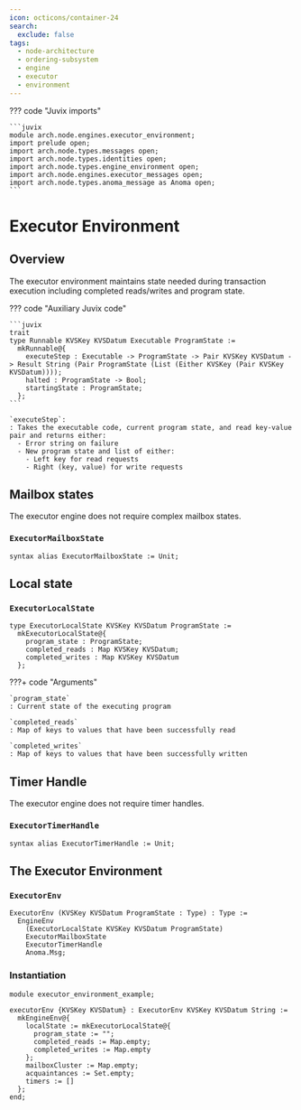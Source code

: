 ```yaml
---
icon: octicons/container-24
search:
  exclude: false
tags:
  - node-architecture
  - ordering-subsystem
  - engine
  - executor
  - environment
---
```


??? code "Juvix imports"

    ```juvix
    module arch.node.engines.executor_environment;
    import prelude open;
    import arch.node.types.messages open;
    import arch.node.types.identities open;
    import arch.node.types.engine_environment open;
    import arch.node.engines.executor_messages open;
    import arch.node.types.anoma_message as Anoma open;
    ```

# Executor Environment

## Overview

The executor environment maintains state needed during transaction execution including completed reads/writes and program state.

??? code "Auxiliary Juvix code"

    ```juvix
    trait
    type Runnable KVSKey KVSDatum Executable ProgramState :=
      mkRunnable@{
        executeStep : Executable -> ProgramState -> Pair KVSKey KVSDatum -> Result String (Pair ProgramState (List (Either KVSKey (Pair KVSKey KVSDatum))));
        halted : ProgramState -> Bool;
        startingState : ProgramState;
      };
    ```

    `executeStep`:
    : Takes the executable code, current program state, and read key-value pair and returns either:
      - Error string on failure
      - New program state and list of either:
        - Left key for read requests
        - Right (key, value) for write requests

## Mailbox states

The executor engine does not require complex mailbox states.

### `ExecutorMailboxState`

```juvix
syntax alias ExecutorMailboxState := Unit;
```

## Local state

### `ExecutorLocalState`

```juvix
type ExecutorLocalState KVSKey KVSDatum ProgramState :=
  mkExecutorLocalState@{
    program_state : ProgramState;
    completed_reads : Map KVSKey KVSDatum;
    completed_writes : Map KVSKey KVSDatum
  };
```

???+ code "Arguments"

    `program_state`
    : Current state of the executing program

    `completed_reads`
    : Map of keys to values that have been successfully read

    `completed_writes`
    : Map of keys to values that have been successfully written

## Timer Handle

The executor engine does not require timer handles.

### `ExecutorTimerHandle`

```juvix
syntax alias ExecutorTimerHandle := Unit;
```

## The Executor Environment

### `ExecutorEnv`

```juvix
ExecutorEnv (KVSKey KVSDatum ProgramState : Type) : Type :=
  EngineEnv
    (ExecutorLocalState KVSKey KVSDatum ProgramState)
    ExecutorMailboxState
    ExecutorTimerHandle
    Anoma.Msg;
```

### Instantiation

<!-- --8<-- [start:executorEnv] -->
```juvix extract-module-statements
module executor_environment_example;

executorEnv {KVSKey KVSDatum} : ExecutorEnv KVSKey KVSDatum String :=
  mkEngineEnv@{
    localState := mkExecutorLocalState@{
      program_state := "";
      completed_reads := Map.empty;
      completed_writes := Map.empty
    };
    mailboxCluster := Map.empty;
    acquaintances := Set.empty;
    timers := []
  };
end;
```
<!-- --8<-- [end:executorEnv] -->
